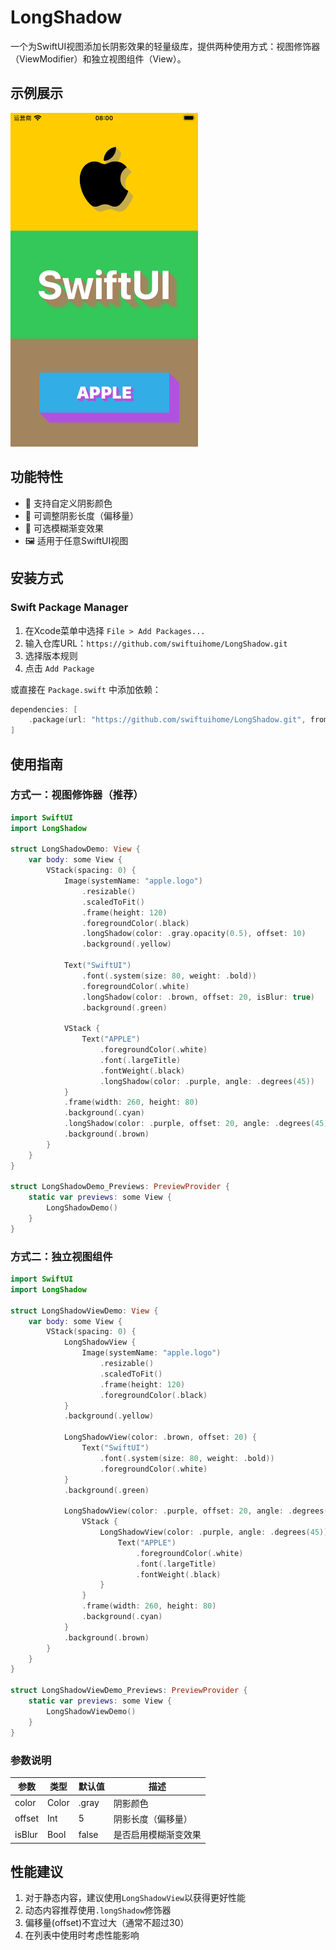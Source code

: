 # LongShadow

一个为SwiftUI视图添加长阴影效果的轻量级库，提供两种使用方式：视图修饰器（ViewModifier）和独立视图组件（View）。

## 示例展示

<img src="screenshot.png" alt="基础示例" style="width:300px;" />

## 功能特性

- 🌈 支持自定义阴影颜色
- 📏 可调整阴影长度（偏移量）
- 🔮 可选模糊渐变效果
- 🖼️ 适用于任意SwiftUI视图

## 安装方式

### Swift Package Manager

1. 在Xcode菜单中选择 `File > Add Packages...`
2. 输入仓库URL：`https://github.com/swiftuihome/LongShadow.git`
3. 选择版本规则
4. 点击 `Add Package`

或直接在 `Package.swift` 中添加依赖：

```swift
dependencies: [
    .package(url: "https://github.com/swiftuihome/LongShadow.git", from: "1.1.0")
]
```

## 使用指南

### 方式一：视图修饰器（推荐）

```swift
import SwiftUI
import LongShadow

struct LongShadowDemo: View {
    var body: some View {
        VStack(spacing: 0) {
            Image(systemName: "apple.logo")
                .resizable()
                .scaledToFit()
                .frame(height: 120)
                .foregroundColor(.black)
                .longShadow(color: .gray.opacity(0.5), offset: 10)
                .background(.yellow)
            
            Text("SwiftUI")
                .font(.system(size: 80, weight: .bold))
                .foregroundColor(.white)
                .longShadow(color: .brown, offset: 20, isBlur: true)
                .background(.green)
            
            VStack {
                Text("APPLE")
                    .foregroundColor(.white)
                    .font(.largeTitle)
                    .fontWeight(.black)
                    .longShadow(color: .purple, angle: .degrees(45))
            }
            .frame(width: 260, height: 80)
            .background(.cyan)
            .longShadow(color: .purple, offset: 20, angle: .degrees(45))
            .background(.brown)
        }
    }
}

struct LongShadowDemo_Previews: PreviewProvider {
    static var previews: some View {
        LongShadowDemo()
    }
}
```

### 方式二：独立视图组件

```swift
import SwiftUI
import LongShadow

struct LongShadowViewDemo: View {
    var body: some View {
        VStack(spacing: 0) {
            LongShadowView {
                Image(systemName: "apple.logo")
                    .resizable()
                    .scaledToFit()
                    .frame(height: 120)
                    .foregroundColor(.black)
            }
            .background(.yellow)
            
            LongShadowView(color: .brown, offset: 20) {
                Text("SwiftUI")
                    .font(.system(size: 80, weight: .bold))
                    .foregroundColor(.white)
            }
            .background(.green)
            
            LongShadowView(color: .purple, offset: 20, angle: .degrees(45)) {
                VStack {
                    LongShadowView(color: .purple, angle: .degrees(45)) {
                        Text("APPLE")
                            .foregroundColor(.white)
                            .font(.largeTitle)
                            .fontWeight(.black)
                    }
                }
                .frame(width: 260, height: 80)
                .background(.cyan)
            }
            .background(.brown)
        }
    }
}

struct LongShadowViewDemo_Previews: PreviewProvider {
    static var previews: some View {
        LongShadowViewDemo()
    }
}
```

### 参数说明

| 参数    | 类型    | 默认值   | 描述                     |
|---------|---------|----------|--------------------------|
| color   | Color   | .gray    | 阴影颜色                 |
| offset  | Int     | 5        | 阴影长度（偏移量）       |
| isBlur  | Bool    | false    | 是否启用模糊渐变效果     |


## 性能建议

1. 对于静态内容，建议使用`LongShadowView`以获得更好性能
2. 动态内容推荐使用`.longShadow`修饰器
3. 偏移量(offset)不宜过大（通常不超过30）
4. 在列表中使用时考虑性能影响

